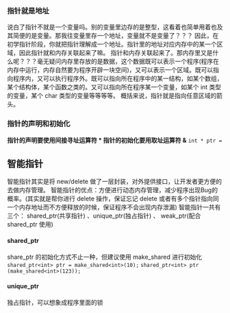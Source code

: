 ### 指针就是地址

说白了指针不就是一个变量吗。别的变量里边存的是整型，这看着也简单用着也及其简便的是变量。那我往变量里存一个地址，变量就不是变量了？？？
因此，在初学指针阶段，你就把指针理解成一个地址。指针里的地址对应内存中的某一个区域，因此指针就和内存关联起来了嘛。
指针和内存关联起来了。那内存里又是什么呢？？？毫无疑问内存里存放的是数据，这个数据既可以表示一个程序(程序在内存中运行，内存自然要为程序开辟一块空间)，又可以表示一个区域。既可以指向程序内，又可以执行程序外。既可以指向所在程序中的某一结构，如某个数组，某个结构体，某个函数之类的。又可以指向所在程序某一个变量，如某个 int 类型的变量，某个 char 类型的变量等等等等。
概括来说，指针就是指向任意区域的箭头。

### 指针的声明和初始化
**指针的声明要使用间接寻址运算符 *  指针的初始化要用取址运算符 &**
`int * ptr = `











## 智能指针
智能指针其实是将 new/delete 做了一层封装，对外提供接口，让开发者更方便的去做内存管理。
智能指针的优点：方便进行动态内存管理，减少程序出现Bug的概率。(其实就是帮你进行 delete 操作，保证忘记 delete 或者有多个指针指向同一个内存地址而不方便释放的时候，保证程序不会出现内存泄漏)
智能指针一共有三个： shared_ptr(共享指针) 、unique_ptr(独占指针) 、 weak_ptr(配合 shared_ptr 使用)

#### shared_ptr
share_ptr 的初始化方式不止一种，但建议使用 make_shared 进行初始化
`shared_ptr<int> ptr = make_shared<int>(10);`
`shared_ptr<int> ptr (make_shared<int>(123));`


#### unique_ptr
独占指针，可以想象成程序里面的锁
